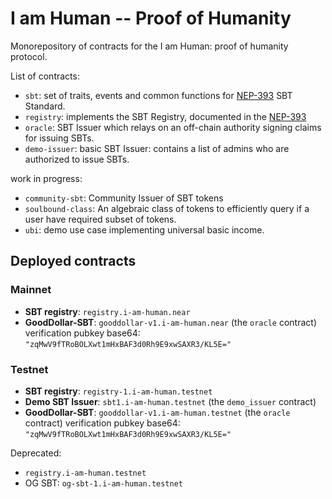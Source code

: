 # I am Human -- Proof of Humanity

Monorepository of contracts for the I am Human: proof of humanity protocol.

List of contracts:

- `sbt`: set of traits, events and common functions for [NEP-393](https://github.com/near/NEPs/pull/393/) SBT Standard.
- `registry`: implements the SBT Registry, documented in the [NEP-393](https://github.com/near/NEPs/pull/393/)
- `oracle`: SBT Issuer which relays on an off-chain authority signing claims for issuing SBTs.
- `demo-issuer`: basic SBT Issuer: contains a list of admins who are authorized to issue SBTs.

work in progress:

- `community-sbt`: Community Issuer of SBT tokens
- `soulbound-class`: An algebraic class of tokens to efficiently query if a user have required subset of tokens.
- `ubi`: demo use case implementing universal basic income.

## Deployed contracts

### Mainnet

- **SBT registry**: `registry.i-am-human.near`
- **GoodDollar-SBT**: `gooddollar-v1.i-am-human.near` (the `oracle` contract)
  verification pubkey base64: `"zqMwV9fTRoBOLXwt1mHxBAF3d0Rh9E9xwSAXR3/KL5E="`

### Testnet

- **SBT registry**: `registry-1.i-am-human.testnet`
- **Demo SBT Issuer**: `sbt1.i-am-human.testnet` (the `demo_issuer` contract)
- **GoodDollar-SBT**: `gooddollar-v1.i-am-human.testnet` (the `oracle` contract)
  verification pubkey base64: `"zqMwV9fTRoBOLXwt1mHxBAF3d0Rh9E9xwSAXR3/KL5E="`

Deprecated:

- `registry.i-am-human.testnet`
- OG SBT: `og-sbt-1.i-am-human.testnet`
